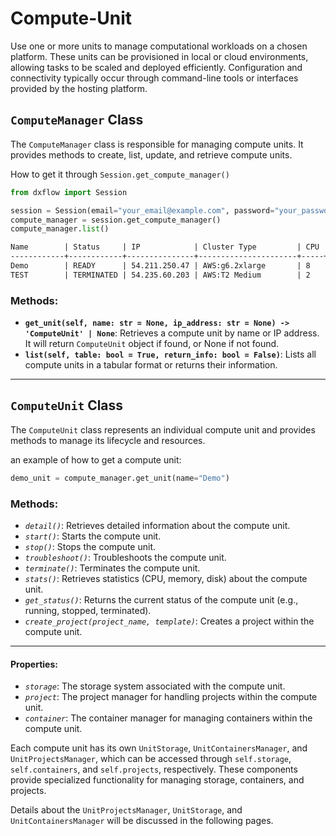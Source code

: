 # Compute-Unit

Use one or more units to manage computational workloads on a chosen platform. These units can be provisioned in local or cloud environments, allowing tasks to be scaled and deployed efficiently. Configuration and connectivity typically occur through command-line tools or interfaces provided by the hosting platform.

## `ComputeManager` Class

The `ComputeManager` class is responsible for managing compute units. It provides methods to create, list, update, and retrieve compute units.

How to get it through `Session.get_compute_manager()`

```python
from dxflow import Session

session = Session(email="your_email@example.com", password="your_password")
compute_manager = session.get_compute_manager()
compute_manager.list()
``` 

```markdown
Name        | Status     | IP            | Cluster Type         | CPU | Memory(GB) | Disk                        
------------+------------+---------------+----------------------+-----+------------+-----------------------------
Demo        | READY      | 54.211.250.47 | AWS:g6.2xlarge       | 8   | 32         | {boot: 512, volume: 256}    
TEST        | TERMINATED | 54.235.60.203 | AWS:T2 Medium        | 2   | 4          | {boot: 16, volume: 48}      
```

### Methods:
- **`get_unit(self, name: str = None, ip_address: str = None) -> 'ComputeUnit' | None`**: Retrieves a compute unit by name or IP address. It will return `ComputeUnit` object if found, or None if not found.
- **`list(self, table: bool = True, return_info: bool = False)`**: Lists all compute units in a tabular format or returns their information.

---

## `ComputeUnit` Class
The `ComputeUnit` class represents an individual compute unit and provides methods to manage its lifecycle and resources.

an example of how to get a compute unit:

```python
demo_unit = compute_manager.get_unit(name="Demo")
```

### Methods:
- *`detail()`*: Retrieves detailed information about the compute unit.
- *`start()`*: Starts the compute unit.
- *`stop()`*: Stops the compute unit.
- *`troubleshoot()`*: Troubleshoots the compute unit.
- *`terminate()`*: Terminates the compute unit.
- *`stats()`*: Retrieves statistics (CPU, memory, disk) about the compute unit.
- *`get_status()`*: Returns the current status of the compute unit (e.g., running, stopped, terminated).
- *`create_project(project_name, template)`*: Creates a project within the compute unit.

---

#### Properties:
- *`storage`*: The storage system associated with the compute unit.
- *`project`*: The project manager for handling projects within the compute unit.
- *`container`*: The container manager for managing containers within the compute unit.

Each compute unit has its own `UnitStorage`, `UnitContainersManager`, and `UnitProjectsManager`, which can be accessed through `self.storage`, `self.containers`, and `self.projects`, respectively. These components provide specialized functionality for managing storage, containers, and projects.

Details about the `UnitProjectsManager`, `UnitStorage`, and `UnitContainersManager` will be discussed in the following pages.